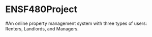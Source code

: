 # ENSF480Project

#An online property management system with three types of users: Renters, Landlords, and Managers. 
